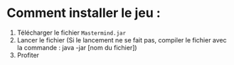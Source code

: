 # Comment installer le jeu : 

1. Télécharger le fichier `Mastermind.jar`
2. Lancer le fichier (Si le lancement ne se fait pas, compiler le fichier avec la commande : java -jar [nom du fichier])
3. Profiter